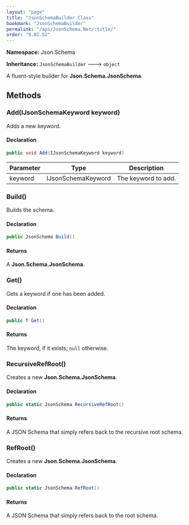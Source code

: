 ```yaml
---
layout: "page"
title: "JsonSchemaBuilder Class"
bookmark: "JsonSchemaBuilder"
permalink: "/api/JsonSchema.Net/:title/"
order: "9.01.52"
---
```

**Namespace:** Json.Schema

**Inheritance:**
`JsonSchemaBuilder`
 🡒 
`object`

A fluent-style builder for **Json.Schema.JsonSchema**.

## Methods

### Add(IJsonSchemaKeyword keyword)

Adds a new keyword.

#### Declaration

```c#
public void Add(IJsonSchemaKeyword keyword)
```

| Parameter | Type | Description |
|---|---|---|
| keyword | IJsonSchemaKeyword | The keyword to add. |


### Build()

Builds the schema.

#### Declaration

```c#
public JsonSchema Build()
```


#### Returns

A **Json.Schema.JsonSchema**.

### Get()

Gets a keyword if one has been added.

#### Declaration

```c#
public T Get()
```


#### Returns

The keyword, if it exists; `null` otherwise.

### RecursiveRefRoot()

Creates a new **Json.Schema.JsonSchema**.

#### Declaration

```c#
public static JsonSchema RecursiveRefRoot()
```


#### Returns

A JSON Schema that simply refers back to the recursive root schema.

### RefRoot()

Creates a new **Json.Schema.JsonSchema**.

#### Declaration

```c#
public static JsonSchema RefRoot()
```


#### Returns

A JSON Schema that simply refers back to the root schema.

